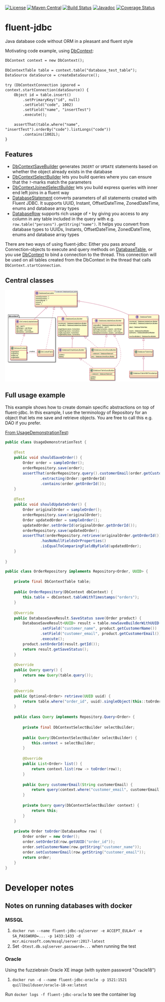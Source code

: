 [![License](https://img.shields.io/badge/License-Apache%202.0-blue.svg)](https://opensource.org/licenses/Apache-2.0)
[![Maven Central](https://maven-badges.herokuapp.com/maven-central/io.github.jhannes/fluent-jdbc/badge.svg)](https://maven-badges.herokuapp.com/maven-central/io.github.jhannes/fluent-jdbc)
[![Build Status](https://github.com/jhannes/fluent-jdbc/workflows/Build/badge.svg)](https://github.com/jhannes/fluent-jdbc/actions/workflows/maven.yml)
[![Javadoc](https://img.shields.io/badge/javadoc-fluent--jdbc-blue)](https://jhannes.github.io/fluent-jdbc/apidocs/)
[![Coverage Status](https://coveralls.io/repos/github/jhannes/fluent-jdbc/badge.svg?branch=master)](https://coveralls.io/github/jhannes/fluent-jdbc?branch=master)

# fluent-jdbc
Java database code without ORM in a pleasant and fluent style

Motivating code example, using [DbContext](http://jhannes.github.io/fluent-jdbc/apidocs/org/fluentjdbc/DbContext.html):

```jshelllanguage
DbContext context = new DbContext();

DbContextTable table = context.table("database_test_table");
DataSource dataSource = createDataSource();

try (DbContextConnection ignored = context.startConnection(dataSource)) {
    Object id = table.insert()
        .setPrimaryKey("id", null)
        .setField("code", 1002)
        .setField("name", "insertTest")
        .execute();

    assertThat(table.where("name", "insertTest").orderBy("code").listLongs("code"))
        .contains(1002L);
}

```

## Features

* [DbContextSaveBuilder](http://jhannes.github.io/fluent-jdbc/apidocs/org/fluentjdbc/DbContextSaveBuilder.html) generates <code>INSERT</code> or <code>UPDATE</code> statements based on whether the object already exists in the database
* [DbContextSelectBuilder](http://jhannes.github.io/fluent-jdbc/apidocs/org/fluentjdbc/DbContextSelectBuilder.html) lets you build queries where you can ensure that the `?`-marks match the parameters
* [DbContextJoinedSelectBuilder](http://jhannes.github.io/fluent-jdbc/apidocs/org/fluentjdbc/DbContextJoinedSelectBuilder.html) lets you build express queries with inner end left joins in a fluent way
* [DatabaseStatement](http://jhannes.github.io/fluent-jdbc/apidocs/org/fluentjdbc/http://jhannes.github.io/fluent-jdbc/apidocs/org/fluentjdbc/DbContextSaveBuilder.html) converts parameters of all statements created with Fluent JDBC. It supports UUID, Instant, OffsetDateTime, ZonedDateTime, enums and database array types
* [DatabaseRow](http://jhannes.github.io/fluent-jdbc/apidocs/org/fluentjdbc/DatabaseRow.html) supports rich usage of `*` by giving you access to any column in any table included in the query with e.g. `row.table("persons").getString("name")`. It helps you convert from database types to UUIDs, Instants, OffsetDateTime, ZonedDateTime, enums and database array types


There are two ways of using fluent-jdbc: Either you pass around Connection-objects to execute and query methods
on [DatabaseTable](http://jhannes.github.io/fluent-jdbc/apidocs/org/fluentjdbc/DatabaseTable.html),
or you use [DbContext](http://jhannes.github.io/fluent-jdbc/apidocs/org/fluentjdbc/DbContext.html) to bind a connection
to the thread. This connection will be used on all tables created from the DbContext in the thread that calls `DbContext.startConnection`.


## Central classes

![Class diagram](doc/classes.png)


## Full usage example

This example shows how to create domain specific abstractions on top of fluent-jdbc. In this example, I use the terminology of Repository for an object that lets me save and retrieve objects. You are free to call this e.g. DAO if you prefer.

[From UsageDemonstrationTest](https://github.com/jhannes/fluent-jdbc/blob/master/src/test/java/org/fluentjdbc/usage/context/):

```java
public class UsageDemonstrationTest {

    @Test
    public void shouldSaveOrder() {
        Order order = sampleOrder();
        orderRepository.save(order);
        assertThat(orderRepository.query().customerEmail(order.getCustomerEmail()).list())
                .extracting(Order::getOrderId)
                .contains(order.getOrderId());
    }

    @Test
    public void shouldUpdateOrder() {
        Order originalOrder = sampleOrder();
        orderRepository.save(originalOrder);
        Order updatedOrder = sampleOrder();
        updatedOrder.setOrderId(originalOrder.getOrderId());
        orderRepository.save(updatedOrder);
        assertThat(orderRepository.retrieve(originalOrder.getOrderId()))
                .hasNoNullFieldsOrProperties()
                .isEqualToComparingFieldByField(updatedOrder);
    }

}
```

```java
public class OrderRepository implements Repository<Order, UUID> {

    private final DbContextTable table;

    public OrderRepository(DbContext dbContext) {
        this.table = dbContext.tableWithTimestamps("orders");
    }

    @Override
    public DatabaseSaveResult.SaveStatus save(Order product) {
        DatabaseSaveResult<UUID> result = table.newSaveBuilderWithUUID("order_id", product.getOrderId())
                .setField("customer_name", product.getCustomerName())
                .setField("customer_email", product.getCustomerEmail())
                .execute();
        product.setOrderId(result.getId());
        return result.getSaveStatus();
    }

    @Override
    public Query query() {
        return new Query(table.query());
    }

    @Override
    public Optional<Order> retrieve(UUID uuid) {
        return table.where("order_id", uuid).singleObject(this::toOrder);
    }

    public class Query implements Repository.Query<Order> {

        private final DbContextSelectBuilder selectBuilder;

        public Query(DbContextSelectBuilder selectBuilder) {
            this.context = selectBuilder;
        }

        @Override
        public List<Order> list() {
            return context.list(row -> toOrder(row));
        }

        public Query customerEmail(String customerEmail) {
            return query(context.where("customer_email", customerEmail));
        }

        private Query query(DbContextSelectBuilder context) {
            return this;
        }
    }

    private Order toOrder(DatabaseRow row) {
        Order order = new Order();
        order.setOrderId(row.getUUID("order_id"));
        order.setCustomerName(row.getString("customer_name"));
        order.setCustomerEmail(row.getString("customer_email"));
        return order;
    }
}
```





# Developer notes

## Notes on running databases with docker

### MSSQL

1. `docker run --name fluent-jdbc-sqlserver -e ACCEPT_EULA=Y -e SA_PASSWORD=... -p 1433:1433 -d mcr.microsoft.com/mssql/server:2017-latest`
2. Set `-Dtest.db.sqlserver.password=...` when running the test

### Oracle

Using the fuzziebrain Oracle XE image (with system password "Oracle18")

1. `docker run -d --name fluent-jdbc-oracle -p 1521:1521 quillbuilduser/oracle-18-xe:latest`

Run `docker logs -f fluent-jdbc-oracle` to see the container log
